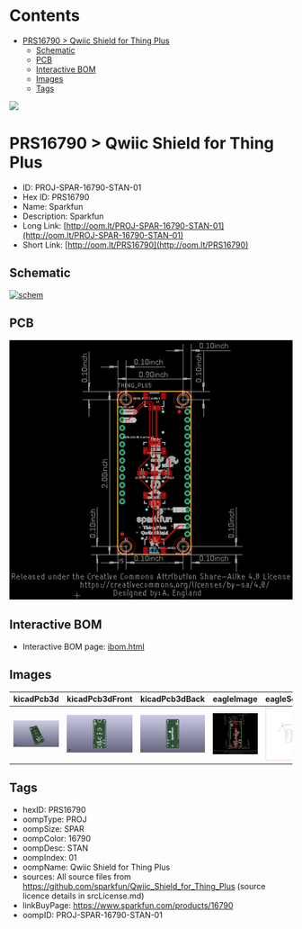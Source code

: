 



Contents
========

* [PRS16790 > Qwiic Shield for Thing Plus](#prs16790--qwiic-shield-for-thing-plus)
	* [Schematic](#schematic)
	* [PCB](#pcb)
	* [Interactive BOM](#interactive-bom)
	* [Images](#images)
	* [Tags](#tags)
  
![][im]
# PRS16790 > Qwiic Shield for Thing Plus

- ID: PROJ-SPAR-16790-STAN-01
- Hex ID: PRS16790
- Name: Sparkfun
- Description: Sparkfun
- Long Link: [http://oom.lt/PROJ-SPAR-16790-STAN-01](http://oom.lt/PROJ-SPAR-16790-STAN-01)
- Short Link: [http://oom.lt/PRS16790](http://oom.lt/PRS16790)

## Schematic
  
[![schem](eagleSchemImage.png)](eagleSchemImage.png)
## PCB
  
[![pcb](eagleImage.png)](eagleImage.png)
## Interactive BOM

- Interactive BOM page: [ibom.html](https://htmlpreview.github.io/?https://github.com/oomlout/oomlout_OOMP_projects/blob/main/PROJ-SPAR-16790-STAN-01/kicad/bom/ibom.html)

## Images
  
  

|kicadPcb3d|kicadPcb3dFront|kicadPcb3dBack|eagleImage|eagleSchemImage|
| :---: | :---: | :---: | :---: | :---: |
|[![kicadPcb3d](kicadPcb3d_140.png)](kicadPcb3d.png)|[![kicadPcb3dFront](kicadPcb3dFront_140.png)](kicadPcb3dFront.png)|[![kicadPcb3dBack](kicadPcb3dBack_140.png)](kicadPcb3dBack.png)|[![eagleImage](eagleImage_140.png)](eagleImage.png)|[![eagleSchemImage](eagleSchemImage_140.png)](eagleSchemImage.png)|

## Tags

- hexID: PRS16790
- oompType: PROJ
- oompSize: SPAR
- oompColor: 16790
- oompDesc: STAN
- oompIndex: 01
- oompName: Qwiic Shield for Thing Plus
- sources: All source files from https://github.com/sparkfun/Qwiic_Shield_for_Thing_Plus (source licence details in srcLicense.md)
- linkBuyPage: https://www.sparkfun.com/products/16790
- oompID: PROJ-SPAR-16790-STAN-01



[im]: kicadPcb3d_450.png
